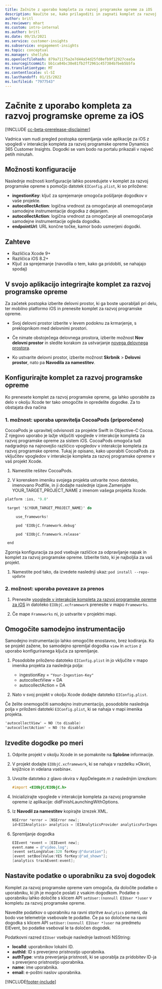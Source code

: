 ```yaml
---
title: Začnite z uporabo kompleta za razvoj programske opreme za iOS
description: Naučite se, kako prilagoditi in zagnati komplet za razvoj programske opreme za iOS
author: britl
ms.reviewer: mhart
ms.custom: intro-internal
ms.author: britl
ms.date: 09/15/2021
ms.service: customer-insights
ms.subservice: engagement-insights
ms.topic: conceptual
ms.manager: shellyha
ms.openlocfilehash: 879a71175a2e7d44a54d25fd8efb9f12927cea5a
ms.sourcegitcommit: bb1ca84bc38e81fb2ff2961c457384b7beb5b5fa
ms.translationtype: MT
ms.contentlocale: sl-SI
ms.lasthandoff: 01/15/2022
ms.locfileid: "7977543"
---
```

# <a name="get-started-with-the-ios-sdk"></a>Začnite z uporabo kompleta za razvoj programske opreme za iOS

[!INCLUDE [cc-beta-prerelease-disclaimer](includes/cc-beta-prerelease-disclaimer.md)]

Vadnica vam nudi pregled postopka opremljanja vaše aplikacije za iOS z vpogledi v interakcije kompleta za razvoj programske opreme Dynamics 365 Customer Insights. Dogodki se vam bodo na portalu prikazali v največ petih minutah.

## <a name="configuration-options"></a>Možnosti konfiguracije

Naslednje možnosti konfiguracije lahko posredujete v komplet za razvoj programske opreme s pomočjo datotek `EIConfig.plist`, ki so priložene:

- **ingestionKey**: ključ za sprejemanje omogoča pošiljanje dogodkov v vaše projekte.
- **autocollectAction**: logična vrednost za omogočanje ali onemogočanje samodejne instrumentacije dogodka z dejanjem.
- **autocollectAction**: logična vrednost za omogočanje ali onemogočanje samodejne instrumentacije ogleda dogodka.
- **endpointUrl**: URL končne točke, kamor bodo usmerjeni dogodki.

## <a name="prerequisites"></a>Zahteve

- Različica Xcode 9+
- Različica iOS 8.2+
- Ključ za sprejemanje (navodila o tem, kako ga pridobiti, se nahajajo spodaj)

## <a name="integrate-the-sdk-into-your-application"></a>V svojo aplikacijo integrirajte komplet za razvoj programske opreme

Za začetek postopka izberite delovni prostor, ki ga boste uporabljali pri delu, ter mobilno platformo iOS in prenesite komplet za razvoj programske opreme.

- Svoj delovni prostor izberite v levem podoknu za krmarjenje, s preklopnikom med delovnimi prostori.

- Če nimate obstoječega delovnega prostora, izberite možnost  **Nov delovni prostor** in sledite korakom za ustvarjanje [novega delovnega prostora](create-workspace.md).

- Ko ustvarite delovni prostor, izberite možnost **Skrbnik** > **Delovni prostor**, nato pa **Navodila za namestitev**.

## <a name="configure-the-sdk"></a>Konfigurirajte komplet za razvoj programske opreme

Ko prenesete komplet za razvoj programske opreme, ga lahko uporabite za delo v okolju Xcode ter tako omogočite in opredelite dogodke. Za to obstajata dva načina

### <a name="option-1-using-cocoapods-recommended"></a>1. možnost: uporaba upravitelja CocoaPods (priporočeno)
CocoaPods je upravitelj odvisnosti za projekte Swift in Objective-C Cocoa. Z njegovo uporabo je lažje vključiti vpoglede v interakcije kompleta za razvoj programske opreme za sistem iOS. CocoaPods omogoča tudi nadgradnjo na najnovejšo različico vpogledov v interakcije kompleta za razvoj programske opreme. Tukaj je opisano, kako uporabiti CocoaPods za vključitev vpogledov v interakcije kompleta za razvoj programske opreme v vaš projekt Xcode. 

1. Namestite rešitev CocoaPods. 

1. V korenskem imeniku svojega projekta ustvarite novo datoteko, imenovano Podfile, in ji dodajte naslednje izjave.Zamenjajte YOUR_TARGET_PROJECT_NAME z imenom vašega projekta Xcode. 
```objectivec
platform :ios, '9.0'  

 target '${YOUR_TARGET_PROJECT_NAME}' do 

     use_frameworks!   

     pod 'EIObjC.framework.debug' 

     pod 'EIObjC.framework.release' 

 end 
```
Zgornja konfiguracija za pod vsebuje različice za odpravljanje napak in komplet za razvoj programske opreme. Izberite tisto, ki je najboljša za vaš projekt.

1. Namestite pod tako, da izvedete naslednji ukaz: `pod install --repo-update `

### <a name="option-2-using-download-link"></a>2. možnost: uporaba povezave za prenos

1. Prenesite [vpoglede v interakcije kompleta za razvoj programske opreme za iOS](https://download.pi.dynamics.com/sdk/EI-SDKs/ei-ios-sdk.zip) in datoteko `EIObjC.xcframework` prenesite v mapo `Frameworks`.

1. Če mape `Frameworks` ni, jo ustvarite v projektni mapi.

## <a name="enable-auto-instrumentation"></a>Omogočite samodejno instrumentacijo
 
Samodejno instrumentacijo lahko omogočite enostavno, brez kodiranja. Ko se projekt zažene, bo samodejno spremljal dogodka `view` in `action` z uporabo konfiguriranega ključa za spremljanje. 

1. Posodobite priloženo datoteko `EIConfig.plist` in jo vključite v mapo imenika projekta za naslednja polja:
    - ingestionKey = `"Your-Ingestion-Key"`
    - autocollectView = DA
    - autocollectAction = DA

2. Nato v svoj projekt v okolju Xcode dodajte datoteko `EIConfig.plist`. 



Če želite onemogočiti samodejno instrumentacijo, posodobite naslednja polja v priloženi datoteki `EIConfig.plist`, ki se nahaja v mapi imenika projekta. 

```objectivec
'autocollectView' = NO (to disable)
'autocollectAction' = NO (to disable)
```


## <a name="implement-custom-events"></a>Izvedite dogodke po meri

1. Odprite projekt v okolju Xcode in se pomaknite na **Splošne** informacije. 
1. V projekt dodajte `EIObjC.xcframework`, ki se nahaja v razdelku »Okviri, knjižnice in vdelana vsebina«.

1. Uvozite datoteko z glavo okvira v AppDelegate.m z naslednjim izrezkom:

    ```objectivec
    #import <EIObjC/EIObjC.h>
    ```

1. Inicializirajte vpoglede v interakcije kompleta za razvoj programske opreme iz aplikacije: didFinishLaunchingWithOptions.
1. Iz **Navodil za namestitev** kopirajte izrezek XML.

    ```objectivec
    NSError *error = [NSError new];
    id<EIIAnalytics> analytics = [EIAnalyticsProvider analyticsForIngestionKey:nil error:&error];
    ```

1. Spremljanje dogodka

    ```objectivec
    EIEvent *event = [EIEvent new];
    event.name = @"video.log";
    [event setLongValue:320 forKey:@"duration"];
    [event setBoolValue:YES forKey:@"ad_shown"];
    [analytics trackEvent:event];
    ```

## <a name="set-user-details-for-your-event"></a>Nastavite podatke o uporabniku za svoj dogodek

Komplet za razvoj programske opreme vam omogoča, da določite podatke o uporabniku, ki jih je mogoče poslati z vsakim dogodkom. Podatke o uporabniku lahko določite s klicem API `setUser:(nonnull EIUser *)user` v kompletu za razvoj programske opreme.

Navedite podatkov o uporabniku na ravni storitve `Analytics` pomeni, da bodo vse telemetrije vsebovale te podatke. Če pa so določene na ravni dogodka s klicem API `setUser:(nonnull EIUser *)user` na predmetu EIEvent, bo podatke vseboval le ta določen dogodek.

Podatkovni razred `EIUser` vsebuje naslednje lastnosti NSString:

- **localId**: uporabnikov lokalni ID.
- **authId**: ID s preverjeno pristnostjo uporabnika.
- **authType**: vrsta preverjanja pristnosti, ki se uporablja za pridobitev ID-ja s preverjeno pristnostjo uporabnika.
- **name**: ime uporabnika.
- **email**: e-poštni naslov uporabnika.


[!INCLUDE[footer-include](../includes/footer-banner.md)]
